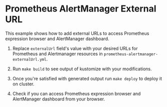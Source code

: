 # Prometheus AlertManager External URL

This example shows how to add external URLs to access Prometheus expression browser and AlertManager dashboard.

1. Replace `externalUrl` field's value with your desired URLs for Prometheus and Alertmanager resources in `prometheus-alertmanager-externalUrl.yml`.

2. Run `make build` to see output of kustomize with your modifications.

3. Once you're satisfied with generated output run `make deploy` to deploy it on cluster.

4. Check if you can access Prometheus expression browser and AlertManager dashboard from your browser.
